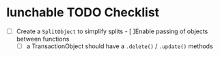 # lunchable TODO Checklist

- [ ] Create a `SplitObject` to simplify splits - [ ]Enable passing of objects between functions
    - [ ] a TransactionObject should have a `.delete()` / `.update()` methods
